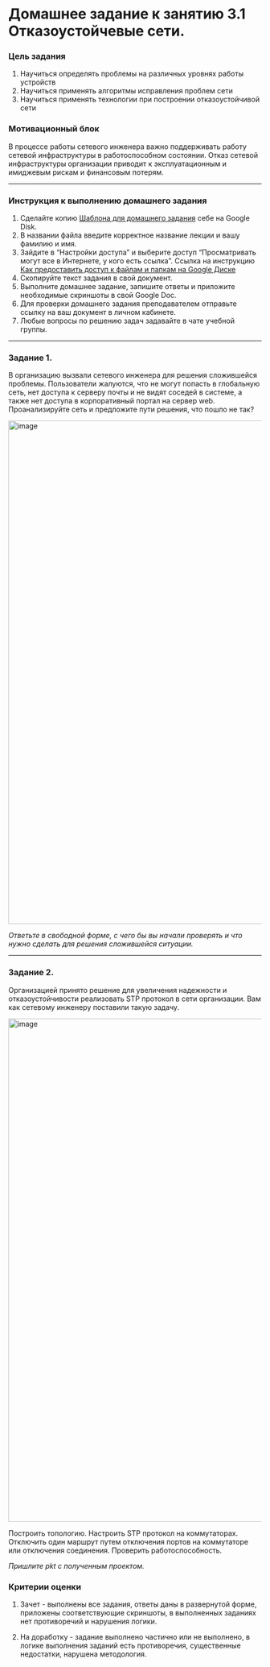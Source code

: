 # Домашнее задание к занятию 3.1 Отказоустойчевые сети.

### Цель задания

1) Научиться определять проблемы на различных уровнях работы устройств
2) Научиться применять алгоритмы исправления проблем сети
3) Научиться применять технологии при построении отказоустойчивой сети

### Мотивационный блок

В процессе работы сетевого инженера важно поддерживать работу сетевой инфраструктуры в работоспособном состоянии. Отказ сетевой инфраструктуры организации приводит к эксплуатационным и имиджевым рискам и финансовым потерям. 

------

### Инструкция к выполнению домашнего задания

1. Сделайте копию [Шаблона для домашнего задания](https://docs.google.com/document/d/1youKpKm_JrC0UzDyUslIZW2E2bIv5OVlm_TQDvH5Pvs/edit) себе на Google Disk.
2. В названии файла введите корректное название лекции и вашу фамилию и имя.
3. Зайдите в “Настройки доступа” и выберите доступ “Просматривать могут все в Интернете, у кого есть ссылка”.
 Ссылка на инструкцию [Как предоставить доступ к файлам и папкам на Google Диске](https://support.google.com/docs/answer/2494822?hl=ru&co=GENIE.Platform%3DDesktop)
5. Скопируйте текст задания в свой документ.
6. Выполните домашнее задание, запишите ответы и приложите необходимые скриншоты в свой Google Doc.
7. Для проверки домашнего задания преподавателем отправьте ссылку на ваш документ в личном кабинете.
8. Любые вопросы по решению задач задавайте в чате учебной группы.

---

### Задание 1.

В организацию вызвали сетевого инженера для решения сложившейся проблемы. Пользователи жалуются, что не могут попасть в глобальную сеть, нет доступа к серверу почты и не видят соседей в системе, а также нет доступа в корпоративный портал на сервер web. Проанализируйте сеть и предложите пути решения, что пошло не так? 

 <img width="1000" alt="image" src="https://user-images.githubusercontent.com/73060384/147534698-3e695732-f3b0-4333-b411-adfb6af83365.png">


*Ответьте в свободной форме, с чего бы вы начали проверять и что нужно сделать для решения сложившейся ситуации.*

---

### Задание 2.

Организацией принято решение для увеличения надежности и отказоустойчивости реализовать STP протокол в сети организации. Вам как сетевому инженеру поставили такую задачу.

<img width="1000" alt="image" src="https://user-images.githubusercontent.com/73060384/147534693-078b7723-94f2-4cb1-82f4-9fde151f0540.png">

Построить топологию. Настроить STP протокол на коммутаторах. Отключить один маршрут путем отключения портов на коммутаторе или отключения соединения. Проверить работоспособность. 

*Пришлите pkt с полученным проектом.* 

### Критерии оценки

1. Зачет - выполнены все задания, ответы даны в развернутой форме, приложены соответствующие скриншоты, в выполненных заданиях нет противоречий и нарушения логики.

2. На доработку - задание выполнено частично или не выполнено, в логике выполнения заданий есть противоречия, существенные недостатки, нарушена методология.

